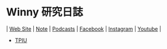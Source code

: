 # Winny 研究日誌

| [Web Site](https://buttered-match-e8f.notion.site/16076e7a7e83800fb5b5f25963a7b6c3) | [Note](https://github.com/wanyutang/winny-labs/blob/main/README.md) | [Podcasts](https://open.firstory.me/user/clqtl3suy0fi901ux8linemb9) | [Facebook](https://www.facebook.com/people/Winny-Labs/61573904066504/) | [Instagram](https://www.instagram.com/winny.labs/) | [Youtube](https://www.youtube.com/@winnylabs) |

- [TPIU](https://www.tpisoftware.com/tpu)
